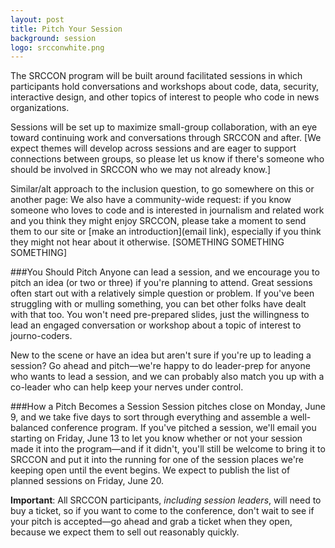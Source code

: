 ```yaml
---
layout: post
title: Pitch Your Session
background: session
logo: srcconwhite.png
---
```

The SRCCON program will be built around facilitated sessions in which participants hold conversations and workshops about code, data, security, interactive design, and other topics of interest to people who code in news organizations.

Sessions will be set up to maximize small-group collaboration, with an eye toward continuing work and conversations through SRCCON and after. [We expect themes will develop across sessions and are eager to support connections between groups, so please let us know if there's someone who should be involved in SRCCON who we may not already know.]

Similar/alt approach to the inclusion question, to go somewhere on this or another page: We also have a community-wide request: if you know someone who loves to code and is interested in journalism and related work and you think they might enjoy SRCCON, please take a moment to send them to our site or [make an introduction](email link), especially if you think they might not hear about it otherwise. [SOMETHING SOMETHING SOMETHING]

###You Should Pitch
Anyone can lead a session, and we encourage you to pitch an idea (or two or three) if you're planning to attend. Great sessions often start out with a relatively simple question or problem. If you've been struggling with or mulling something, you can bet other folks have dealt with that too. You won't need pre-prepared slides, just the willingness to lead an engaged conversation or workshop about a topic of interest to journo-coders.

New to the scene or have an idea but aren't sure if you're up to leading a session? Go ahead and pitch—we're happy to do leader-prep for anyone who wants to lead a session, and we can probably also match you up with a co-leader who can help keep your nerves under control.

###How a Pitch Becomes a Session
Session pitches close on Monday, June 9, and we take five days to sort through everything and assemble a well-balanced conference program. If you've pitched a session, we'll email you starting on Friday, June 13 to let you know whether or not your session made it into the program—and if it didn't, you'll still be welcome to bring it to SRCCON and put it into the running for one of the session places we're keeping open until the event begins. We expect to publish the list of planned sessions on Friday, June 20.

**Important**: All SRCCON participants, _including session leaders_, will need to buy a ticket, so if you want to come to the conference, don't wait to see if your pitch is accepted—go ahead and grab a ticket when they open, because we expect them to sell out reasonably quickly.
